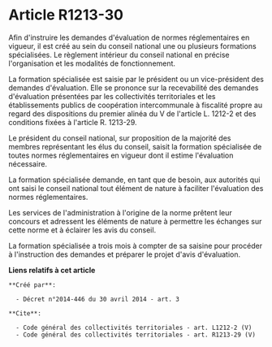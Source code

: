 # Article R1213-30

Afin d'instruire les demandes d'évaluation de normes réglementaires en vigueur, il est créé au sein du conseil national une
ou plusieurs formations spécialisées. Le règlement intérieur du conseil national en précise l'organisation et les modalités
de fonctionnement. 

La formation spécialisée est saisie par le président ou un vice-président des demandes d'évaluation. Elle se prononce sur la
recevabilité des demandes d'évaluation présentées par les collectivités territoriales et les établissements publics de
coopération intercommunale à fiscalité propre au regard des dispositions du premier alinéa du V de l'article L. 1212-2 et des
conditions fixées à l'article R. 1213-29. 

Le président du conseil national, sur proposition de la majorité des membres représentant les élus du conseil, saisit la
formation spécialisée de toutes normes réglementaires en vigueur dont il estime l'évaluation nécessaire. 

La formation spécialisée demande, en tant que de besoin, aux autorités qui ont saisi le conseil national tout élément de
nature à faciliter l'évaluation des normes réglementaires. 

Les services de l'administration à l'origine de la norme prêtent leur concours et adressent les éléments de nature à
permettre les échanges sur cette norme et à éclairer les avis du conseil. 

La formation spécialisée a trois mois à compter de sa saisine pour procéder à l'instruction des demandes et préparer le
projet d'avis d'évaluation.

**Liens relatifs à cet article**

	**Créé par**:

	  - Décret n°2014-446 du 30 avril 2014 - art. 3

	**Cite**:

	  - Code général des collectivités territoriales - art. L1212-2 (V)
	  - Code général des collectivités territoriales - art. R1213-29 (V)
